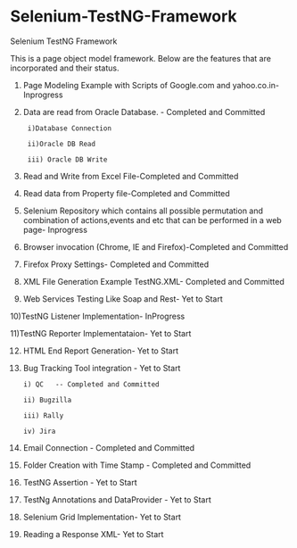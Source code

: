 # Selenium-TestNG-Framework
Selenium TestNG Framework

This is a page object model framework. Below are the features that are incorporated and their status.

1) Page Modeling Example with Scripts of Google.com and yahoo.co.in- Inprogress

2) Data are read from Oracle Database. - Completed and Committed

        i)Database Connection
    
        ii)Oracle DB Read
    
        iii) Oracle DB Write

3) Read and Write from Excel File-Completed and Committed

4) Read data from Property file-Completed and Committed

5) Selenium Repository which contains all possible permutation and  combination of actions,events and etc that can be performed in a web page- Inprogress

6) Browser invocation (Chrome, IE and Firefox)-Completed and Committed

7) Firefox Proxy Settings- Completed and Committed

8) XML File Generation Example TestNG.XML- Completed and Committed

9) Web Services Testing Like Soap and Rest- Yet to Start

10)TestNG Listener Implementation- InProgress

11)TestNG Reporter Implementataion- Yet to Start

12) HTML End Report Generation- Yet to Start

13) Bug Tracking Tool integration - Yet to Start
        
        i) QC   -- Completed and Committed
        
        ii) Bugzilla
        
        iii) Rally
        
        iv) Jira

14) Email Connection - Completed and Committed

15) Folder Creation with Time Stamp - Completed and Committed

16) TestNG Assertion - Yet to Start

17) TestNg Annotations and DataProvider - Yet to Start 

18) Selenium Grid Implementation- Yet to Start

19) Reading a Response XML- Yet to Start

